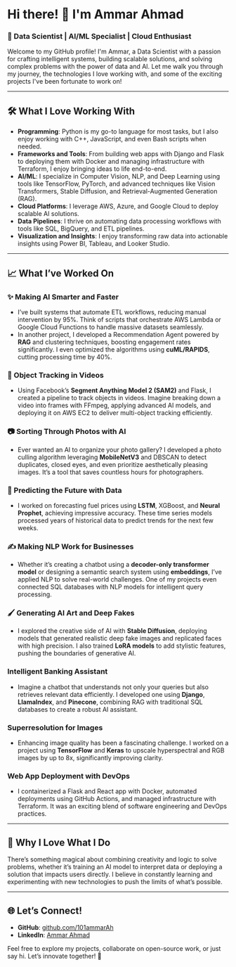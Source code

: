 # Hi there! 👋 I'm Ammar Ahmad

### 🚀 Data Scientist | AI/ML Specialist | Cloud Enthusiast

Welcome to my GitHub profile! I'm Ammar, a Data Scientist with a passion for crafting intelligent systems, building scalable solutions, and solving complex problems with the power of data and AI. Let me walk you through my journey, the technologies I love working with, and some of the exciting projects I've been fortunate to work on!

---

## 🛠️ What I Love Working With

- **Programming**: Python is my go-to language for most tasks, but I also enjoy working with C++, JavaScript, and even Bash scripts when needed.
- **Frameworks and Tools**: From building web apps with Django and Flask to deploying them with Docker and managing infrastructure with Terraform, I enjoy bringing ideas to life end-to-end.
- **AI/ML**: I specialize in Computer Vision, NLP, and Deep Learning using tools like TensorFlow, PyTorch, and advanced techniques like Vision Transformers, Stable Diffusion, and Retrieval-Augmented Generation (RAG).
- **Cloud Platforms**: I leverage AWS, Azure, and Google Cloud to deploy scalable AI solutions.
- **Data Pipelines**: I thrive on automating data processing workflows with tools like SQL, BigQuery, and ETL pipelines.
- **Visualization and Insights**: I enjoy transforming raw data into actionable insights using Power BI, Tableau, and Looker Studio.

---

## 📈 What I’ve Worked On

### ✨ Making AI Smarter and Faster
- I’ve built systems that automate ETL workflows, reducing manual intervention by 95%. Think of scripts that orchestrate AWS Lambda or Google Cloud Functions to handle massive datasets seamlessly.
- In another project, I developed a Recommendation Agent powered by **RAG** and clustering techniques, boosting engagement rates significantly. I even optimized the algorithms using **cuML/RAPIDS**, cutting processing time by 40%.

### 🎥 Object Tracking in Videos
- Using Facebook’s **Segment Anything Model 2 (SAM2)** and Flask, I created a pipeline to track objects in videos. Imagine breaking down a video into frames with FFmpeg, applying advanced AI models, and deploying it on AWS EC2 to deliver multi-object tracking efficiently.

### 📷 Sorting Through Photos with AI
- Ever wanted an AI to organize your photo gallery? I developed a photo culling algorithm leveraging **MobileNetV3** and DBSCAN to detect duplicates, closed eyes, and even prioritize aesthetically pleasing images. It’s a tool that saves countless hours for photographers.

### 🔮 Predicting the Future with Data
- I worked on forecasting fuel prices using **LSTM**, XGBoost, and **Neural Prophet**, achieving impressive accuracy. These time series models processed years of historical data to predict trends for the next few weeks.

### ✍️ Making NLP Work for Businesses
- Whether it’s creating a chatbot using a **decoder-only transformer model** or designing a semantic search system using **embeddings**, I’ve applied NLP to solve real-world challenges. One of my projects even connected SQL databases with NLP models for intelligent query processing.

### 🖌️ Generating AI Art and Deep Fakes
- I explored the creative side of AI with **Stable Diffusion**, deploying models that generated realistic deep fake images and replicated faces with high precision. I also trained **LoRA models** to add stylistic features, pushing the boundaries of generative AI.  

### Intelligent Banking Assistant
- Imagine a chatbot that understands not only your queries but also retrieves relevant data efficiently. I developed one using **Django**, **LlamaIndex**, and **Pinecone**, combining RAG with traditional SQL databases to create a robust AI assistant.

### Superresolution for Images
- Enhancing image quality has been a fascinating challenge. I worked on a project using **TensorFlow** and **Keras** to upscale hyperspectral and RGB images by up to 8x, significantly improving clarity.

### Web App Deployment with DevOps
- I containerized a Flask and React app with Docker, automated deployments using GitHub Actions, and managed infrastructure with Terraform. It was an exciting blend of software engineering and DevOps practices.

---

## 🌟 Why I Love What I Do

There’s something magical about combining creativity and logic to solve problems, whether it’s training an AI model to interpret data or deploying a solution that impacts users directly. I believe in constantly learning and experimenting with new technologies to push the limits of what’s possible.

---

## 🌐 Let’s Connect!

- **GitHub**: [github.com/101ammarAh](https://github.com/101ammarAh)
- **LinkedIn**: [Ammar Ahmad](https://www.linkedin.com/in/ammar-ahmad-00/)

Feel free to explore my projects, collaborate on open-source work, or just say hi. Let’s innovate together! 🚀
